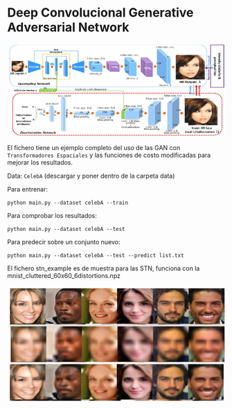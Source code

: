 # Deep Convolucional Generative Adversarial Network

![Deep Convolucional Generative Adversarial Network](figures/architecture.png "Architecture")

El fichero tiene un ejemplo completo del uso de las GAN con `Transformadores Espaciales` y las funciones de costo modificadas para mejorar los resultados.

Data: `CelebA` (descargar y poner dentro de la carpeta data)


Para entrenar:

```
python main.py --dataset celebA --train
```

Para comprobar los resultados:

```
python main.py --dataset celebA --test 
```

Para predecir sobre un conjunto nuevo:

```
python main.py --dataset celebA --test --predict list.txt
```

El fichero stn_example es de muestra para las STN, funciona con la mnist_cluttered_60x60_6distortions.npz


![Results](figures/results.png "Results")
